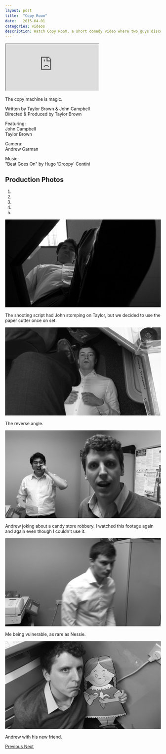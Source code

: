 ```yaml
---
layout: post
title:  "Copy Room"
date:   2015-04-01
categories: videos
description: Watch Copy Room, a short comedy video where two guys discover the magic of the copy machine.
---
```


<div class="embed-responsive embed-responsive-16by9">
	<iframe class="embed-responsive-item" src="http://www.youtube.com/embed/U728kXkz8Ic?rel=0" allowfullscreen></iframe>
</div>

The copy machine is magic.

Written by Taylor Brown & John Campbell<br>
Directed & Produced by Taylor Brown

Featuring:<br>
John Campbell<br>
Taylor Brown

Camera:<br>
Andrew Garman

Music:<br>
"Beat Goes On" by Hugo 'Droopy' Contini

Production Photos
-----------------

<div id="carousel-example-generic" class="carousel slide" data-ride="carousel" data-interval="false">
  <!-- Indicators -->
  <ol class="carousel-indicators">
    <li data-target="#carousel-example-generic" data-slide-to="0" class="active"></li>
    <li data-target="#carousel-example-generic" data-slide-to="1"></li>
    <li data-target="#carousel-example-generic" data-slide-to="2"></li>
    <li data-target="#carousel-example-generic" data-slide-to="3"></li>
    <li data-target="#carousel-example-generic" data-slide-to="4"></li>
  </ol>

  <!-- Wrapper for slides -->
  <div class="carousel-inner" role="listbox">
    <div class="item active">
      <img src="/assets/copy-room-john-curb-stomp.jpg" alt="John Campbell stomping Taylor Brown">
      <div class="carousel-caption">
		    <p>The shooting script had John stomping on Taylor, but we decided to use the paper cutter once on set.</p>
  		</div>
    </div>
    <div class="item">
      <img src="/assets/copy-room-taylor-curb-stomp.jpg" alt="John stomping Taylor">
      <div class="carousel-caption">
		    <p>The reverse angle.</p>
  		</div>
    </div>   
    <div class="item">
      <img src="/assets/copy-room-john-andrew.jpg" alt="John Campbell and Andrew Garman">
      <div class="carousel-caption">
		    <p>Andrew joking about a candy store robbery. I watched this footage again and again even though I couldn't use it.</p>
  		</div>
    </div>    
    <div class="item">
      <img src="/assets/copy-room-taylor-brown.jpg" alt="Taylor Brown being vulnerable">
      <div class="carousel-caption">
		    <p>Me being vulnerable, as rare as Nessie.</p>
  		</div>
    </div>
    <div class="item">
      <img src="/assets/copy-room-andrew-garman.jpg" alt="Andrew Garman">
      <div class="carousel-caption">
		    <p>Andrew with his new friend.</p>
  		</div>
    </div>
  </div>

  <!-- Controls -->
  <a class="left carousel-control" href="#carousel-example-generic" role="button" data-slide="prev">
    <span class="glyphicon glyphicon-chevron-left" aria-hidden="true"></span>
    <span class="sr-only">Previous</span>
  </a>
  <a class="right carousel-control" href="#carousel-example-generic" role="button" data-slide="next">
    <span class="glyphicon glyphicon-chevron-right" aria-hidden="true"></span>
    <span class="sr-only">Next</span>
  </a>
</div>